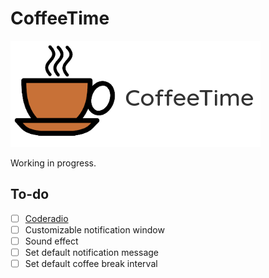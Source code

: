# CoffeeTime

![](https://github.com/cycool29/CoffeeTime/raw/master/src/proglogo2.png)

Working in progress.

## To-do
- [ ] [Coderadio](https://coderadio.freecodecamp.org/)
- [ ] Customizable notification window 
- [ ] Sound effect
- [ ] Set default notification message
- [ ] Set default coffee break interval